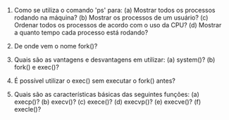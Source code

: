 1. Como se utiliza o comando 'ps' para:
	(a) Mostrar todos os processos rodando na máquina?
	(b) Mostrar os processos de um usuário?
	(c) Ordenar todos os processos de acordo com o uso da CPU?
	(d) Mostrar a quanto tempo cada processo está rodando?

2. De onde vem o nome fork()?

3. Quais são as vantagens e desvantagens em utilizar:
	(a) system()?
	(b) fork() e exec()?

4. É possível utilizar o exec() sem executar o fork() antes?

5. Quais são as características básicas das seguintes funções:
	(a) execp()?
	(b) execv()?
	(c) exece()?
	(d) execvp()?
	(e) execve()?
	(f) execle()?
